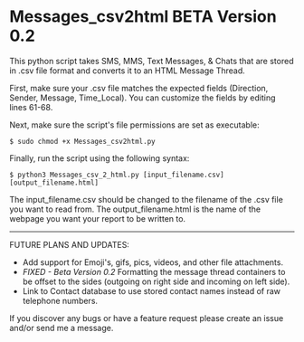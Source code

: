 # Messages_csv2html BETA Version 0.2
This python script takes SMS, MMS, Text Messages, & Chats that are stored in .csv file format and converts it to an HTML Message Thread.

First, make sure your .csv file matches the expected fields (Direction, Sender, Message, Time_Local). You can customize the fields by editing lines 61-68.


Next, make sure the script's file permissions are set as executable:

```
$ sudo chmod +x Messages_csv2html.py
```

Finally, run the script using the following syntax:
```
$ python3 Messages_csv_2_html.py [input_filename.csv] [output_filename.html] 
```
The input_filename.csv should be changed to the filename of the .csv file you want to read from.
The output_filename.html is the name of the webpage you want your report to be written to.

-----------------------------------------------------------------------------------------------------------------------------------------------------------

FUTURE PLANS AND UPDATES:
- Add support for Emoji's, gifs, pics, videos, and other file attachments.
- *FIXED - Beta Version 0.2* Formatting the message thread containers to be offset to the sides (outgoing on right side and incoming on left side).
- Link to Contact database to use stored contact names instead of raw telephone numbers.

If you discover any bugs or have a feature request please create an issue and/or send me a message.

